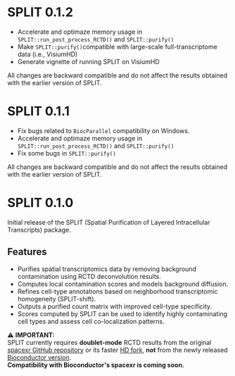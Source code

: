 # SPLIT 0.1.2

- Accelerate and optimaze memory usage in `SPLIT::run_post_process_RCTD()` and `SPLIT::purify()`
- Make `SPLIT::purify()`compatible with large-scale full-transcriptome data (i.e., VisiumHD)
- Generate vignette of running SPLIT on VisiumHD

All changes are backward compatible and do not affect the results obtained with the earlier version of SPLIT.


# SPLIT 0.1.1
- Fix bugs related to `BiocParallel` compatibility on Windows.
- Accelerate and optimaze memory usage in `SPLIT::run_post_process_RCTD()` and `SPLIT::purify()`
- Fix some bugs in `SPLIT::purify()`

All changes are backward compatible and do not affect the results obtained with the earlier version of SPLIT.

# SPLIT 0.1.0

Initial release of the SPLIT (Spatial Purification of Layered Intracellular Transcripts) package.

## Features

-   Purifies spatial transcriptomics data by removing background contamination using RCTD deconvolution results.
-   Computes local contamination scores and models background diffusion.
-   Refines cell-type annotations based on neighborhood transcriptomic homogeneity (SPLIT-shift).
-   Outputs a purified count matrix with improved cell-type specificity.
-   Scores computed by SPLIT can be used to identify highly contaminating cell types and assess cell co-localization patterns.

⚠️ **IMPORTANT:**\
SPLIT currently requires **doublet-mode** RCTD results from the original [spacexr GitHub repository](https://github.com/dmcable/spacexr) or its faster [HD fork](https://github.com/jpromeror/spacexr/tree/HD), **not** from the newly released [Bioconductor version](https://www.bioconductor.org/packages/release/bioc/html/spacexr.html).\
**Compatibility with Bioconductor's spacexr is coming soon.**
